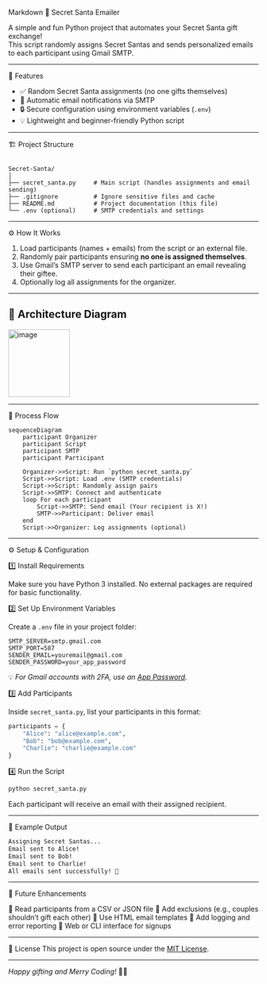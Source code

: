 Markdown
🎅 Secret Santa Emailer

A simple and fun Python project that automates your Secret Santa gift exchange!  
This script randomly assigns Secret Santas and sends personalized emails to each participant using Gmail SMTP.

---

🧩 Features

- ✅ Random Secret Santa assignments (no one gifts themselves)
- 📧 Automatic email notifications via SMTP
- 🔒 Secure configuration using environment variables (`.env`)
- 💡 Lightweight and beginner-friendly Python script

---

🏗️ Project Structure

```

Secret-Santa/
│
├── secret_santa.py     # Main script (handles assignments and email sending)
├── .gitignore          # Ignore sensitive files and cache
├── README.md           # Project documentation (this file)
└── .env (optional)     # SMTP credentials and settings

````

---

⚙️ How It Works

1. Load participants (names + emails) from the script or an external file.
2. Randomly pair participants ensuring **no one is assigned themselves**.
3. Use Gmail’s SMTP server to send each participant an email revealing their giftee.
4. Optionally log all assignments for the organizer.

---

## 🧠 Architecture Diagram

<img width="124" height="136" alt="image" src="https://github.com/user-attachments/assets/e91c899e-01c6-4ba2-b826-90b90409c783" />

---

🔄 Process Flow

```mermaid
sequenceDiagram
    participant Organizer
    participant Script
    participant SMTP
    participant Participant

    Organizer->>Script: Run `python secret_santa.py`
    Script->>Script: Load .env (SMTP credentials)
    Script->>Script: Randomly assign pairs
    Script->>SMTP: Connect and authenticate
    loop For each participant
        Script->>SMTP: Send email (Your recipient is X!)
        SMTP->>Participant: Deliver email
    end
    Script->>Organizer: Log assignments (optional)
```

---

⚙️ Setup & Configuration

1️⃣ Install Requirements

Make sure you have Python 3 installed.
No external packages are required for basic functionality.

2️⃣ Set Up Environment Variables

Create a `.env` file in your project folder:

```env
SMTP_SERVER=smtp.gmail.com
SMTP_PORT=587
SENDER_EMAIL=youremail@gmail.com
SENDER_PASSWORD=your_app_password
```

💡 *For Gmail accounts with 2FA, use an [App Password](https://myaccount.google.com/apppasswords).*

3️⃣ Add Participants

Inside `secret_santa.py`, list your participants in this format:

```python
participants = {
    "Alice": "alice@example.com",
    "Bob": "bob@example.com",
    "Charlie": "charlie@example.com"
}
```

4️⃣ Run the Script

```bash
python secret_santa.py
```

Each participant will receive an email with their assigned recipient.

---

🎨 Example Output

```bash
Assigning Secret Santas...
Email sent to Alice!
Email sent to Bob!
Email sent to Charlie!
All emails sent successfully! 🎁
```
---

🚀 Future Enhancements

🔹 Read participants from a CSV or JSON file
🔹 Add exclusions (e.g., couples shouldn’t gift each other)
🔹 Use HTML email templates
🔹 Add logging and error reporting
🔹 Web or CLI interface for signups

---

🧾 License
This project is open source under the [MIT License](LICENSE).

---

*Happy gifting and Merry Coding!* 🎁🎄

```
